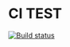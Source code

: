# CI TEST
[![Build status](https://ci.appveyor.com/api/projects/status/yot5s3y24jil7xgk?svg=true)](https://ci.appveyor.com/project/AlTeleg/tests-hw-1)
